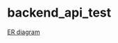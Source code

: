 # backend_api_test
[ER diagram](https://github.com/briansodenkin/backend_api_test/Doctor_model-17.drawio.png)


